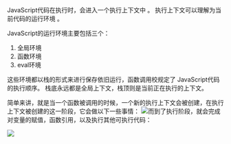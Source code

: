 JavaScript代码在执行时，会进入一个执行上下文中 。 执行上下文可以理解为当前代码的运行环境 。

JavaScript的运行环境主要包括三个：

1. 全局环境
2. 函数环境
3. eval环境

这些环境都以栈的形式来进行保存依旧运行，函数调用校规定了 JavaScript代码的执行顺序。 栈底永远都是全局上下文，栈顶则是当前正在执行的上下文。

简单来讲，就是当一个函数被调用的时候，一个新的执行上下文会被创建，在执行上下文被创建的这一阶段，它会做以下一些事情：
![](https://cdn.nlark.com/yuque/0/2020/svg/296173/1579584879022-e5f637ec-b1a6-4777-ab76-1ea18c650f16.svg)而到了执行阶段，就会完成对变量的赋值，函数引用，以及执行其他可执行代码：

![](https://cdn.nlark.com/yuque/0/2020/svg/296173/1579587697249-5e0398c6-4fc0-464b-af2b-fc61ab5d34c5.svg)
